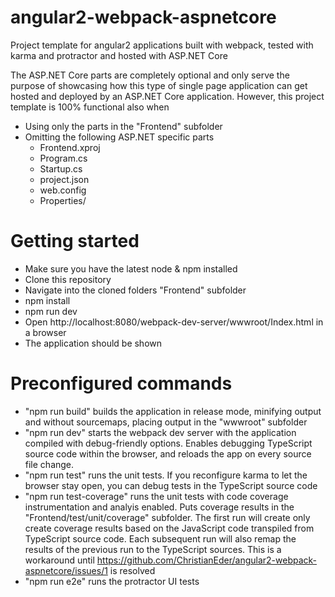 # angular2-webpack-aspnetcore
Project template for angular2 applications built with webpack, tested with karma and protractor and hosted with ASP.NET Core

The ASP.NET Core parts are completely optional and only serve the purpose of showcasing how this type of single page application can get hosted and deployed by an ASP.NET Core application. 
However, this project template is 100% functional also when
- Using only the parts in the "Frontend" subfolder
- Omitting the following ASP.NET specific parts
  - Frontend.xproj
  - Program.cs
  - Startup.cs
  - project.json
  - web.config
  - Properties/

# Getting started
- Make sure you have the latest node & npm installed
- Clone this repository
- Navigate into the cloned folders "Frontend" subfolder
- npm install
- npm run dev
- Open http://localhost:8080/webpack-dev-server/wwwroot/Index.html in a browser
- The application should be shown

# Preconfigured commands
- "npm run build" builds the application in release mode, minifying output and without sourcemaps, placing output in the "wwwroot" subfolder
- "npm run dev" starts the webpack dev server with the application compiled with debug-friendly options. Enables debugging TypeScript source code within the browser, and reloads the app on every source file change.
- "npm run test" runs the unit tests. If you reconfigure karma to let the browser stay open, you can debug tests in the TypeScript source code
- "npm run test-coverage" runs the unit tests with code coverage instrumentation and analyis enabled. Puts coverage results in the "Frontend/test/unit/coverage" subfolder. The first run will create only create coverage results based on the JavaScript code transpiled from TypeScript source code. Each subsequent run will also remap the results of the previous run to the TypeScript sources. This is a workaround until https://github.com/ChristianEder/angular2-webpack-aspnetcore/issues/1 is resolved
- "npm run e2e" runs the protractor UI tests
